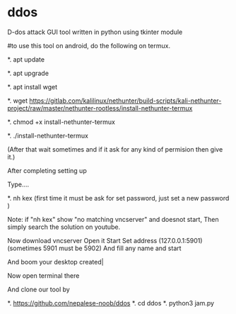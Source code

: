 # ddos
D-dos attack GUI tool written in python using tkinter module


#to use this tool on android, do the following on termux.

*. apt update

*. apt upgrade

*. apt install wget

*. wget https://gitlab.com/kalilinux/nethunter/build-scripts/kali-nethunter-project/raw/master/nethunter-rootless/install-nethunter-termux

*. chmod +x install-nethunter-termux

*. ./install-nethunter-termux

(After that wait sometimes and if it ask for any kind of permision then give it.)

After completing setting up

Type....

*. nh kex (first time it must be ask for set password, just set a new password )

Note: if "nh kex" show "no matching vncserver" and doesnot start, Then simply search the solution on youtube.

Now download vncserver Open it Start Set address (127.0.0.1:5901) (sometimes 5901 must be 5902) And fill any name and start

And boom your desktop created|

Now open terminal there

And clone our tool by

*. https://github.com/nepalese-noob/ddos
*. cd ddos
*. python3 jam.py
